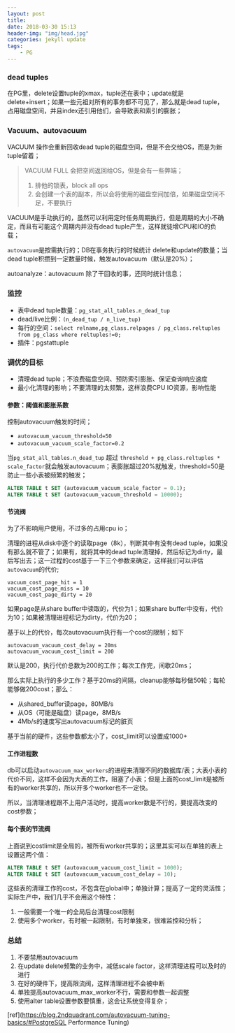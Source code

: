 ```yaml
---
layout: post
title: 
date: 2018-03-30 15:13
header-img: "img/head.jpg"
categories: jekyll update
tags:
    - PG
---
```




### dead tuples

在PG里，delete设置tuple的xmax，tuple还在表中；update就是delete+insert；如果一些元祖对所有的事务都不可见了，那么就是dead tuple，占用磁盘空间，并且index还引用他们，会导致表和索引的膨胀；

### Vacuum、autovacuum

VACUUM 操作会重新回收dead tuple的磁盘空间，但是不会交给OS，而是为新tuple留着；

> VACUUM FULL 会把空间返回给OS，但是会有一些弊端；
>
> 1. 排他的锁表，block all ops
> 2. 会创建一个表的副本，所以会将使用的磁盘空间加倍，如果磁盘空间不足，不要执行

VACUUM是手动执行的，虽然可以利用定时任务周期执行，但是周期的大小不确定，而且有可能这个周期内并没有dead tuple产生，这样就徒增CPU和IO的负载；

`autovacuum`是按需执行的；DB在事务执行的时候统计 delete和update的数量；当dead tuple积攒到一定数量时候，触发autovacuum（默认是20%）；

autoanalyze：autovacuum 除了干回收的事，还同时统计信息；

### 监控

+ 表中dead tuple数量：`pg_stat_all_tables.n_dead_tup`
+ dead/live比例：`(n_dead_tup / n_live_tup)`
+ 每行的空间：`select relname,pg_class.relpages / pg_class.reltuples from pg_class where reltuples!=0;`
+ 插件：pgstattuple

### 调优的目标

+ 清理dead tuple；不浪费磁盘空间、预防索引膨胀、保证查询响应速度
+ 最小化清理的影响；不要清理的太频繁，这样浪费CPU IO资源，影响性能

#### 参数：阈值和膨胀系数

控制autovacuum触发的时间；

+ `autovacuum_vacuum_threshold=50`
+ `autovacuum_vacuum_scale_factor=0.2`

当`pg_stat_all_tables.n_dead_tup` 超过 `threshold + pg_class.reltuples * scale_factor`就会触发autovacuum；表膨胀超过20%就触发，threshold=50是防止一些小表被频繁的触发；

```sql
ALTER TABLE t SET (autovacuum_vacuum_scale_factor = 0.1);
ALTER TABLE t SET (autovacuum_vacuum_threshold = 10000);
```

#### 节流阀

为了不影响用户使用，不过多的占用cpu io；

清理的进程从disk中逐个的读取page（8k），判断其中有没有dead tuple，如果没有那么就不管了；如果有，就将其中的dead tuple清理掉，然后标记为dirty，最后写出去；这一过程的cost基于一下三个参数来确定，这样我们可以评估`autovacuum`的代价;

```
vacuum_cost_page_hit = 1
vacuum_cost_page_miss = 10
vacuum_cost_page_dirty = 20
```

如果page是从share buffer中读取的，代价为1；如果share buffer中没有，代价为10；如果被清理进程标记为dirty，代价为20；

基于以上的代价，每次autovacuum执行有一个cost的限制；如下

```
autovacuum_vacuum_cost_delay = 20ms
autovacuum_vacuum_cost_limit = 200
```

默认是200，执行代价总数为200的工作；每次工作完，间歇20ms；

那么实际上执行的多少工作？基于20ms的间隔，cleanup能够每秒做50轮；每轮能够做200cost；那么：

+ 从shared_buffer读page，80MB/s 
+ 从OS（可能是磁盘）读page，8MB/s
+ 4Mb/s的速度写出autovacuum标记的脏页

基于当前的硬件，这些参数都太小了，cost_limit可以设置成1000+

#### 工作进程数

db可以启动`autovacuum_max_workers`的进程来清理不同的数据库/表；大表小表的代价不同，这样不会因为大表的工作，阻塞了小表；但是上面的cost_limit是被所有的worker共享的，所以开多个worker也不一定快。

所以，当清理进程跟不上用户活动时，提高worker数是不行的，要提高改变的cost参数；

#### 每个表的节流阀

上面说到costlimit是全局的，被所有worker共享的；这里其实可以在单独的表上设置这两个值：

```sql
ALTER TABLE t SET (autovacuum_vacuum_cost_limit = 1000);
ALTER TABLE t SET (autovacuum_vacuum_cost_delay = 10);
```

这些表的清理工作的cost，不包含在global中；单独计算；提高了一定的灵活性；实际生产中，我们几乎不会用这个特性：

1. 一般需要一个唯一的全局后台清理cost限制
2. 使用多个worker，有时被一起限制，有时单独来，很难监控和分析；

### 总结

1. 不要禁用autovacuum
2. 在update delete频繁的业务中，减低scale factor，这样清理进程可以及时的进行
3. 在好的硬件下，提高限流阀，这样清理进程不会被中断
4. 单独提高autovacuum_max_worker不行，需要和参数一起调整
5. 使用alter table设置参数要慎重，这会让系统变得复杂；

[ref](https://blog.2ndquadrant.com/autovacuum-tuning-basics/#PostgreSQL Performance Tuning)
